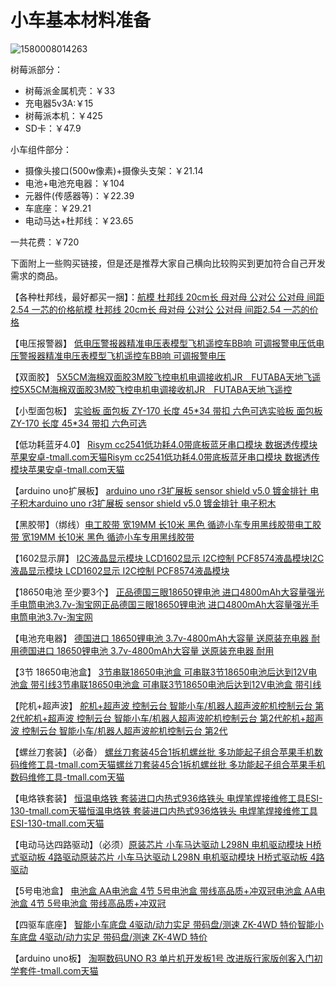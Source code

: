 # 小车基本材料准备

![1580008014263](pic\1580008014263.png)



树莓派部分：

* 树莓派金属机壳：￥33
* 充电器5v3A:￥15
* 树莓派本机：￥425
* SD卡：￥47.9

小车组件部分：

* 摄像头接口(500w像素)+摄像头支架：￥21.14
* 电池+电池充电器：￥104
* 元器件(传感器等)：￥22.39
* 车底座：￥29.21
* 电动马达+杜邦线：￥23.65

一共花费：￥720

下面附上一些购买链接，但是还是推荐大家自己横向比较购买到更加符合自己开发需求的商品。

【各种杜邦线，最好都买一捆】：[航模 杜邦线 20cm长 母对母 公对公 公对母 间距2.54 一芯的价格](https://item.taobao.com/item.htm?spm=a1z09.2.0.0.6ixrSD&id=42350124223&_u=51o2ik0f335)[航模 杜邦线 20cm长 母对母 公对公 公对母 间距2.54 一芯的价格](https://item.taobao.com/item.htm?spm=a1z09.2.0.0.6ixrSD&id=42350124223&_u=51o2ik0f335)

【电压报警器】 [低电压警报器精准电压表模型飞机遥控车BB响 可调报警电压](https://item.taobao.com/item.htm?spm=a1z09.2.0.0.6ixrSD&id=45186909377&_u=51o2ik0e01a)[低电压警报器精准电压表模型飞机遥控车BB响 可调报警电压](https://item.taobao.com/item.htm?spm=a1z09.2.0.0.6ixrSD&id=45186909377&_u=51o2ik0e01a)

【双面胶】 [5X5CM海棉双面胶3M胶飞控电机电调接收机JR　FUTABA天地飞遥控](https://item.taobao.com/item.htm?spm=a1z09.2.0.0.6ixrSD&id=15848330441&_u=51o2ik09213)[5X5CM海棉双面胶3M胶飞控电机电调接收机JR　FUTABA天地飞遥控](https://item.taobao.com/item.htm?spm=a1z09.2.0.0.6ixrSD&id=15848330441&_u=51o2ik09213)

【小型面包板】 [实验板 面包板 ZY-170 长度 45*34 带扣 六色可选](https://item.taobao.com/item.htm?spm=a1z09.2.0.0.6ixrSD&id=21255631752&_u=51o2ik089cd)[实验板 面包板 ZY-170 长度 45*34 带扣 六色可选](https://item.taobao.com/item.htm?spm=a1z09.2.0.0.6ixrSD&id=21255631752&_u=51o2ik089cd)

【低功耗蓝牙4.0】 [Risym cc2541低功耗4.0带底板蓝牙串口模块 数据透传模块苹果安卓-tmall.com天猫](https://detail.tmall.com/item.htm?id=521630070640&spm=a1z09.2.0.0.6ixrSD&_u=51o2ik06288)[Risym cc2541低功耗4.0带底板蓝牙串口模块 数据透传模块苹果安卓-tmall.com天猫](https://detail.tmall.com/item.htm?id=521630070640&spm=a1z09.2.0.0.6ixrSD&_u=51o2ik06288)

【arduino uno扩展板】 [arduino uno r3扩展板 sensor shield v5.0 镀金排针 电子积木](https://item.taobao.com/item.htm?spm=a1z09.2.0.0.6ixrSD&id=19228352398&_u=51o2ik0ad63)[arduino uno r3扩展板 sensor shield v5.0 镀金排针 电子积木](https://item.taobao.com/item.htm?spm=a1z09.2.0.0.6ixrSD&id=19228352398&_u=51o2ik0ad63)

【黑胶带】（绑线）[电工胶带 宽19MM 长10米 黑色 循迹小车专用黑线胶带](https://item.taobao.com/item.htm?spm=a1z09.2.0.0.6ixrSD&id=19334834277&_u=51o2ik0dcfa)[电工胶带 宽19MM 长10米 黑色 循迹小车专用黑线胶带](https://item.taobao.com/item.htm?spm=a1z09.2.0.0.6ixrSD&id=19334834277&_u=51o2ik0dcfa)

【1602显示屏】 [I2C液晶显示模块 LCD1602显示 I2C控制 PCF8574液晶模块](https://item.taobao.com/item.htm?spm=a1z09.2.0.0.6ixrSD&id=37018455681&_u=51o2ik03557)[I2C液晶显示模块 LCD1602显示 I2C控制 PCF8574液晶模块](https://item.taobao.com/item.htm?spm=a1z09.2.0.0.6ixrSD&id=37018455681&_u=51o2ik03557)

【18650电池 至少要3个】 [正品德国三眼18650锂电池 进口4800mAh大容量强光手电筒电池3.7v-淘宝网](https://item.taobao.com/item.htm?spm=a1z09.2.0.0.6ixrSD&id=41938945680&_u=51o2ik0d897)[正品德国三眼18650锂电池 进口4800mAh大容量强光手电筒电池3.7v-淘宝网](https://item.taobao.com/item.htm?spm=a1z09.2.0.0.6ixrSD&id=41938945680&_u=51o2ik0d897)

【电池充电器】 [德国进口 18650锂电池 3.7v-4800mAh大容量 送原装充电器 耐用](https://item.taobao.com/item.htm?spm=a1z09.2.0.0.6ixrSD&id=38816751814&_u=51o2ik06be7)[德国进口 18650锂电池 3.7v-4800mAh大容量 送原装充电器 耐用](https://item.taobao.com/item.htm?spm=a1z09.2.0.0.6ixrSD&id=38816751814&_u=51o2ik06be7)

【3节 18650电池盒】 [3节串联18650电池盒 可串联3节18650电池后达到12V电池盒 带引线](https://item.taobao.com/item.htm?spm=a1z09.2.0.0.6ixrSD&id=43564959128&_u=51o2ik0116b)[3节串联18650电池盒 可串联3节18650电池后达到12V电池盒 带引线](https://item.taobao.com/item.htm?spm=a1z09.2.0.0.6ixrSD&id=43564959128&_u=51o2ik0116b)

【陀机+超声波】 [舵机+超声波 控制云台 智能小车/机器人超声波舵机控制云台 第2代](https://item.taobao.com/item.htm?spm=a1z09.2.0.0.6ixrSD&id=38399672347&_u=51o2ik0c275)[舵机+超声波 控制云台 智能小车/机器人超声波舵机控制云台 第2代](https://item.taobao.com/item.htm?spm=a1z09.2.0.0.6ixrSD&id=38399672347&_u=51o2ik0c275)[舵机+超声波 控制云台 智能小车/机器人超声波舵机控制云台 第2代](https://item.taobao.com/item.htm?spm=a1z09.2.0.0.6ixrSD&id=38399672347&_u=51o2ik0c275)

【螺丝刀套装】（必备） [螺丝刀套装45合1拆机螺丝批 多功能起子组合苹果手机数码维修工具-tmall.com天猫](https://detail.tmall.com/item.htm?id=35626337576&spm=a1z09.2.0.0.6ixrSD&_u=51o2ik0c3e8)[螺丝刀套装45合1拆机螺丝批 多功能起子组合苹果手机数码维修工具-tmall.com天猫](https://detail.tmall.com/item.htm?id=35626337576&spm=a1z09.2.0.0.6ixrSD&_u=51o2ik0c3e8)

【电烙铁套装】 [恒温电烙铁 套装进口内热式936烙铁头 电焊笔焊接维修工具ESI-130-tmall.com天猫](https://detail.tmall.com/item.htm?id=35548753186&spm=a1z09.2.0.0.6ixrSD&_u=51o2ik0f681)[恒温电烙铁 套装进口内热式936烙铁头 电焊笔焊接维修工具ESI-130-tmall.com天猫](https://detail.tmall.com/item.htm?id=35548753186&spm=a1z09.2.0.0.6ixrSD&_u=51o2ik0f681)

【电动马达四路驱动】（必须）[原装芯片 小车马达驱动 L298N 电机驱动模块 H桥式驱动板 4路驱动](https://item.taobao.com/item.htm?spm=a1z09.2.0.0.6ixrSD&id=15312001962&_u=51o2ik0573f)[原装芯片 小车马达驱动 L298N 电机驱动模块 H桥式驱动板 4路驱动](https://item.taobao.com/item.htm?spm=a1z09.2.0.0.6ixrSD&id=15312001962&_u=51o2ik0573f)

【5号电池盒】 [电池盒 AA电池盒 4节 5号电池盒 带线高品质+冲双冠](https://item.taobao.com/item.htm?spm=a1z09.2.0.0.6ixrSD&id=15227191274&_u=51o2ik0a92d)[电池盒 AA电池盒 4节 5号电池盒 带线高品质+冲双冠](https://item.taobao.com/item.htm?spm=a1z09.2.0.0.6ixrSD&id=15227191274&_u=51o2ik0a92d)

【四驱车底座】 [智能小车底盘 4驱动/动力实足 带码盘/测速 ZK-4WD 特价](https://item.taobao.com/item.htm?spm=a1z09.2.0.0.6ixrSD&id=40178617669&_u=51o2ik0915b)[智能小车底盘 4驱动/动力实足 带码盘/测速 ZK-4WD 特价](https://item.taobao.com/item.htm?spm=a1z09.2.0.0.6ixrSD&id=40178617669&_u=51o2ik0915b)

【arduino uno板】 [淘啊数码UNO R3 单片机开发板1号 改进版行家版创客入门初学套件-tmall.com天猫](https://detail.tmall.com/item.htm?spm=a1z10.5-b.w4011-11244095640.47.MueBwt&id=525304713125&rn=cc7e274d20077788005b11b6c01ed2d5&abbucket=20)